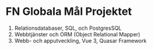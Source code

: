 # FN Globala Mål Projektet

1. Relationsdatabaser, SQL, och PostgresSQL
2. Webbtjänster och ORM (Object Relational Mapper)
3. Webb- och apputveckling, Vue 3, Quasar Framework

